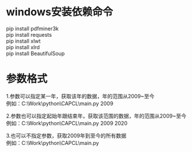# windows安装依赖命令
pip install pdfminer3k  
pip install requests  
pip install xlwt  
pip install xlrd  
pip install BeautifulSoup  

# 参数格式
1.参数可以指定某一年，获取该年的数据，年的范围从2009~至今  
例如：C:\Work\python\CAPCL\main.py 2009  

2.参数也可以指定起始年跟结束年，获取该范围的数据，年的范围从2009~至今  
例如：C:\Work\python\CAPCL\main.py 2009 2020  

3.也可以不指定参数，获取2009年到至今的所有数据  
例如：C:\Work\python\CAPCL\main.py  